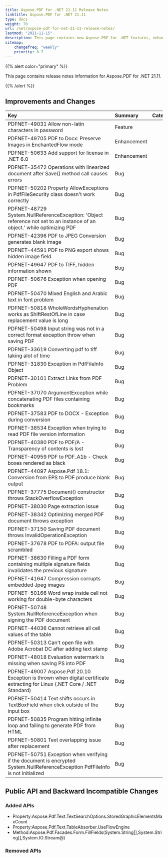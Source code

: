 ```yaml
---
title: Aspose.PDF for .NET 21.11 Release Notes
linktitle: Aspose.PDF for .NET 21.11
type: docs
weight: 70
url: /net/aspose-pdf-for-net-21-11-release-notes/
lastmod: "2021-11-15"
description: This page contains new Aspose.PDF for .NET features, enhancement, and bug fixes in 2021, version 21.11. 
sitemap:
    changefreq: "weekly"
    priority: 0.7
---
```


{{% alert color="primary" %}}

This page contains release notes information for Aspose.PDF for .NET 21.11.

{{% /alert %}} 

## Improvements and Changes

|**Key**|**Summary**|**Category**|
| :- | :- | :- |
|PDFNET-49031 Allow non-latin characters in password|Feature|
|PDFNET-49705 PDF to Docx: Preserve Images in EnchantedFlow mode|Enhancement|
|PDFNET-50633 Add support for license in .NET 6.0|Enhancement|
|PDFNET-35472 Operations with linearized document after Save() method call causes errors|Bug|
|PDFNET-50202 Property AllowExceptions in PdfFileSecurity class doesn't work correctly|Bug|
|PDFNET-48729 System.NullReferenceException: 'Object reference not set to an instance of an object.' while optimizing PDF|Bug|
|PDFNET-42396 PDF to JPEG Conversion generates blank image|Bug|
|PDFNET-44591 PDF to PNG export shows hidden image field|Bug|
|PDFNET-49647 PDF to TIFF, hidden information shown|Bug|
|PDFNET-50676 Exception when opening PDF|Bug|
|PDFNET-50470 Mixed English and Arabic text in font problem|Bug|
|PDFNET-50818 WholeWordsHyphenation works as ShiftRestOfLine in case replacement value is long|Bug|
|PDFNET-50498 Input string was not in a correct format exception throw when saving PDF|Bug|
|PDFNET-33619 Converting pdf to tiff taking alot of time|Bug|
|PDFNET-31830 Exception in PdfFileInfo Object|Bug|
|PDFNET-30101 Extract Links from PDF Problem|Bug|
|PDFNET-37070 ArgumentException while concatenating PDF files containing bookmarks|Bug|
|PDFNET-37583 PDF to DOCX - Exception during conversion|Bug|
|PDFNET-38534 Exception when trying to read PDF file version information|Bug|
|PDFNET-40380 PDF to PDF/A - Transparency of contents is lost|Bug|
|PDFNET-40959 PDF to PDF_A1b - Check boxes rendered as black|Bug|
|PDFNET-44097 Aspose.Pdf 18.1: Conversion from EPS to PDF produce blank output|Bug|
|PDFNET-37775 Document() constructor throws StackOverflowException|Bug|
|PDFNET-38030 Page extraction issue|Bug|
|PDFNET-38342 Optimizing merged PDF document throws exception|Bug|
|PDFNET-37150 Saving PDF document throws InvalidOperationException|Bug|
|PDFNET-37678 PDF to PDFA: output file scrambled|Bug|
|PDFNET-38630 Filling a PDF form containing multiple signature fields invalidates the previous signature|Bug|
|PDFNET-41647 Compression corrupts embedded Jpeg images|Bug|
|PDFNET-50166 Word wrap inside cell not working for double-byte characters|Bug|
|PDFNET-50748 System.NullReferenceException when signing the PDF document|Bug|
|PDFNET-44036 Cannot retrieve all cell values of the table|Bug|
|PDFNET-50313 Can't open file with Adobe Acrobat DC after adding text stamp|Bug|
|PDFNET-48018 Evaluation watermark is missing when saving PS into PDF|Bug|
|PDFNET-49007 Aspose.Pdf 20.10 Exception is thrown when digital certificate extracting for Linux (.NET Core / .NET Standard)|Bug|
|PDFNET-50414 Text shifts occurs in TextBoxField when click outside of the input box|Bug|
|PDFNET-50835 Program hitting infinite loop and failing to generate PDF from HTML|Bug|
|PDFNET-50801 Text overlapping issue after replacement|Bug|
|PDFNET-50751 Exception when verifying if the document is encrypted System.NullReferenceException PdfFileInfo is not initialized|Bug|


## Public API and Backward Incompatible Changes

### Added APIs

* Property:Aspose.Pdf.Text.TextSearchOptions.StoredGraphicElementsMaxCount
* Property:Aspose.Pdf.Text.TableAbsorber.UseFlowEngine
* Method:Aspose.Pdf.Facades.Form.FillFields(System.String[],System.String[],System.IO.Stream@)

### Removed APIs
